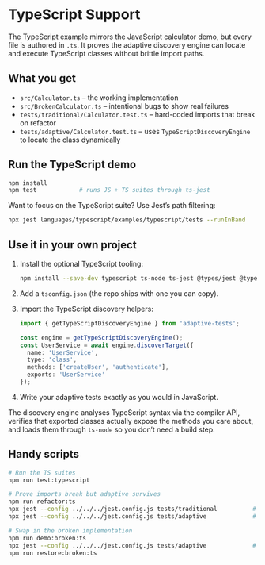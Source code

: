 # TypeScript Support

The TypeScript example mirrors the JavaScript calculator demo, but every file is authored in `.ts`. It proves the adaptive discovery engine can locate and execute TypeScript classes without brittle import paths.

## What you get

- `src/Calculator.ts` – the working implementation
- `src/BrokenCalculator.ts` – intentional bugs to show real failures
- `tests/traditional/Calculator.test.ts` – hard-coded imports that break on refactor
- `tests/adaptive/Calculator.test.ts` – uses `TypeScriptDiscoveryEngine` to locate the class dynamically

## Run the TypeScript demo

```bash
npm install
npm test            # runs JS + TS suites through ts-jest
```

Want to focus on the TypeScript suite? Use Jest’s path filtering:

```bash
npx jest languages/typescript/examples/typescript/tests --runInBand
```

## Use it in your own project

1. Install the optional TypeScript tooling:

   ```bash
   npm install --save-dev typescript ts-node ts-jest @types/jest @types/node
   ```

2. Add a `tsconfig.json` (the repo ships with one you can copy).
3. Import the TypeScript discovery helpers:

   ```typescript
   import { getTypeScriptDiscoveryEngine } from 'adaptive-tests';

   const engine = getTypeScriptDiscoveryEngine();
   const UserService = await engine.discoverTarget({
     name: 'UserService',
     type: 'class',
     methods: ['createUser', 'authenticate'],
     exports: 'UserService'
   });
   ```

4. Write your adaptive tests exactly as you would in JavaScript.

The discovery engine analyses TypeScript syntax via the compiler API, verifies that exported classes actually expose the methods you care about, and loads them through `ts-node` so you don’t need a build step.

## Handy scripts

```bash
# Run the TS suites
npm run test:typescript

# Prove imports break but adaptive survives
npm run refactor:ts
npx jest --config ../../../jest.config.js tests/traditional          # ❌
npx jest --config ../../../jest.config.js tests/adaptive             # ✅

# Swap in the broken implementation
npm run demo:broken:ts
npx jest --config ../../../jest.config.js tests/adaptive             # ❌ real failures
npm run restore:broken:ts
```
